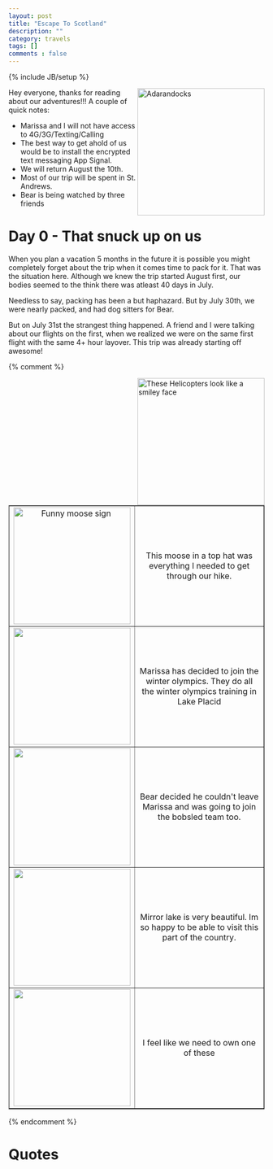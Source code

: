 ```yaml
---
layout: post
title: "Escape To Scotland"
description: ""
category: travels
tags: []
comments : false
---
```

{% include JB/setup %}


<img src="{{site.url}}/images/travels/NYCamping/Adarandocks.jpeg" alt="Adarandocks" style="width: 250px;" align="right"/>

Hey everyone, thanks for reading about our adventures!!! A couple of quick notes:

* Marissa and I will not have access to 4G/3G/Texting/Calling
* The best way to get ahold of us would be to install the encrypted text messaging App Signal.
* We will return August the 10th.
* Most of our trip will be spent in St. Andrews.
* Bear is being watched by three friends

# Day 0 - That snuck up on us

When you plan a vacation 5 months in the future it is possible you might completely forget about the trip when it comes time to pack for it. That was the situation here. Although we knew the trip started August first, our bodies seemed to the think there was atleast 40 days in July.

Needless to say, packing has been a but haphazard. But by July 30th, we were nearly packed, and had dog sitters for Bear.

But on July 31st the strangest thing happened. A friend and I were talking about our flights on the first,  when we realized we were on the same first flight with the same 4+ hour layover. This trip was already starting off awesome!



{% comment %} 

<img src="{{site.url}}/images/travels/NYCamping/SmileCopter.jpg" alt="These Helicopters look like a smiley face" style="width: 250px;" align="right"/>

<table width="300" border="1" cellpadding="0">

<tr>
<td align="center" valign="center">
<img src="{{site.url}}/images/travels/NYCamping/Hat.jpg" alt="Funny moose sign"   width="230"/>
<br />
</td>
<td align="center" valign="center">
This moose in a top hat was everything I needed to get through our hike.
</td>
</tr>


<tr>
<td align="center" valign="center">
<img src="{{site.url}}/images/travels/NYCamping/MBobsled.jpg" alt=""  width="230"/>
</td>
<td align="center" valign="center">
Marissa has decided to join the winter olympics. They do all the winter olympics training in Lake Placid
</td>
</tr>

<tr>
<td align="center" valign="center">
<img src="{{site.url}}/images/travels/NYCamping/BBobsled.jpg" alt=""  width="230"/>
</td>
<td align="center" valign="center">
Bear decided he couldn't leave Marissa and was going to join the bobsled team too.
</td>
</tr>

<tr>
<td align="center" valign="center">
<img src="{{site.url}}/images/travels/NYCamping/MirrorLake.jpg" alt=""  width="230"/>
</td>
<td align="center" valign="center">
Mirror lake is very beautiful. Im so happy to be able to visit this part of the country.
</td>
</tr>


<tr>
<td align="center" valign="center">
<img src="{{site.url}}/images/travels/NYCamping/BearStatue.jpg" alt=""  width="230"/>
</td>
<td align="center" valign="center">
I feel like we need to own one of these
</td>
</tr>

</table>

{% endcomment %} 

# Quotes



